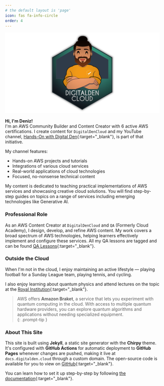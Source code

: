 ```yaml
---
# the default layout is 'page'
icon: fas fa-info-circle
order: 4
---
```


![About](/assets/img/headers/aws-community-builder2.webp)

**Hi, I'm Deniz!**  
I'm an AWS Community Builder and Content Creator with 6 active AWS certifications. I create content for `DigitalDenCloud` and my YouTube channel, [Hands-On with Digital Den](https://www.youtube.com/@digitaldencloud){:target="_blank"}, is part of that initiative.

My channel features:

- Hands-on AWS projects and tutorials  
- Integrations of various cloud services  
- Real-world applications of cloud technologies  
- Focused, no-nonsense technical content  
 
My content is dedicated to teaching practical implementations of AWS services and showcasing creative cloud solutions. You will find step-by-step guides on topics on a range of services including emerging technologies like Generative AI.

### Professional Role  
As an AWS Content Creator at `DigitalDenCloud` and `QA` (Formerly Cloud Academy), I design, develop, and refine AWS content. My work covers a broad spectrum of AWS technologies, helping learners effectively implement and configure these services. All my QA lessons are tagged and can be found [QA Lessons](https://docs.digitalden.cloud/categories/qa-lessons/){:target="_blank"}.

### Outside the Cloud  

When I'm not in the cloud, I enjoy maintaining an active lifestyle — playing football for a Sunday League team, playing tennis, and cycling.

 I also enjoy learning about quantum physics and attend lectures on the topic at the [Royal Institution](https://www.rigb.org){:target="_blank"}.

> AWS offers **Amazon Braket**, a service that lets you experiment with quantum computing in the cloud. With access to multiple quantum hardware providers, you can explore quantum algorithms and applications without needing specialized equipment.   
{: .prompt-tip }

### About This Site  
This site is built using **Jekyll**, a static site generator with the **Chirpy** theme. It's configured with **GitHub Actions** for automatic deployment to **GitHub Pages** whenever changes are pushed, making it live at `docs.digitalden.cloud` through a custom domain. The open-source code is available for you to view on [GitHub](https://github.com/digitalden3/digitalden3.github.io){:target="_blank"}.

You can learn how to set it up step-by-step by following [the documentation](https://docs.digitalden.cloud/posts/set-up-and-deploy-a-documentation-site-with-jekyll-and-chirpy-on-aws-cloud9/){:target="_blank"}.  